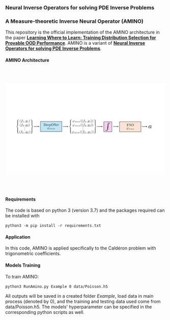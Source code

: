 ### Neural Inverse Operators for solving PDE Inverse Problems
### A Measure-theoretic Inverse Neural Operator (AMINO)
This repository is the official implementation of the AMINO architecture in the paper [**Learning Where to Learn: Training Distribution Selection for Provable OOD Performance**](https://arxiv.org/abs/2505.21626). AMINO is a variant of [**Neural Inverse Operators for solving PDE Inverse Problems**](https://openreview.net/pdf?id=S4fEjmWg4X).

#### AMINO Architecture
<br/><br/>

<img src="Images/AMINO.pdf" width="800" >

<br/><br/>

#### Requirements
The code is based on python 3 (version 3.7) and the packages required can be installed with
```
python3 -m pip install -r requirements.txt
```

#### Application
In this code, AMINO is applied specifically to the Caldéron problem with trigonometric coefficients.

#### Models Training
To train AMINO:
```
python3 RunAmino.py Example 0 data/Poisson.h5
```
All outputs will be saved in a created folder *Example*, load data in main process (denoted by 0), and the training and testing data used come from data/Poisson.h5. The models' hyperparameter can be specified in the corresponding python scripts as well.
